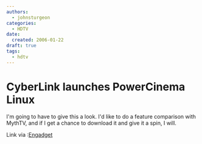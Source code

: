```yaml
---
authors:
  - johnsturgeon
categories:
  - HDTV
date:
  created: 2006-01-22
draft: true
tags:
  - hdtv
---
```


# CyberLink launches PowerCinema Linux

I'm going to have to give this a look. I'd like to do a feature comparison with MythTV, and if I get a chance to download it and give it a spin, I will.  
  
Link via :[Engadget](http://www.engadget.com/2006/01/21/cyberlink-launches-powercinema-linux/)
